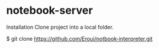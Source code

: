 # notebook-server
Installation
Clone project into a local folder.

$ git clone https://github.com/Eroui/notbook-interpreter.git